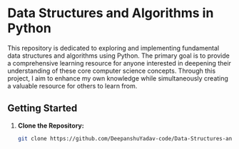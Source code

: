 # Data Structures and Algorithms in Python

This repository is dedicated to exploring and implementing fundamental data structures and algorithms using Python. The primary goal is to provide a comprehensive learning resource for anyone interested in deepening their understanding of these core computer science concepts. Through this project, I aim to enhance my own knowledge while simultaneously creating a valuable resource for others to learn from. 

## Getting Started

1. **Clone the Repository:**
	```bash
   git clone https://github.com/DeepanshuYadav-code/Data-Structures-and-Algorithms.git